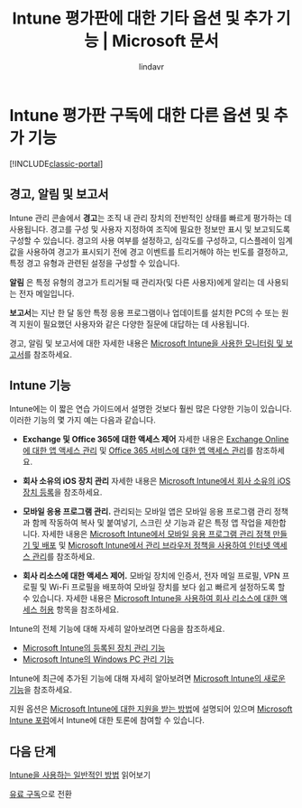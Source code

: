 ﻿---
title: "Intune 평가판에 대한 기타 옵션 및 추가 기능 | Microsoft 문서"
description: "경고, 알림 및 보고서와 Intune 무료 30일 평가판에 등록할 때 알아두어야 할 일반적인 일반 Intune 기능에 대해 설명합니다."
keywords: 
author: lindavr
ms.author: lindavr
manager: angrobe
ms.date: 11/29/2016
ms.topic: get-started-article
ms.prod: 
ms.service: microsoft-intune
ms.technology: 
ms.assetid: 170cd959-d35b-4129-ae60-117d7e881bc9
ms.suite: ems
ms.custom: intune-classic
translationtype: Human Translation
ms.sourcegitcommit: b6d5ea579b675d85d4404f289db83055642ffddd
ms.openlocfilehash: 361348939341b580a9abc576938522d166125183


---

# <a name="other-options-and-extras-for-intune-evaluation-subscriptions"></a>Intune 평가판 구독에 대한 다른 옵션 및 추가 기능

[!INCLUDE[classic-portal](../includes/classic-portal.md)]

## <a name="alerts-notifications-and-reports"></a>경고, 알림 및 보고서
Intune 관리 콘솔에서 **경고**는 조직 내 관리 장치의 전반적인 상태를 빠르게 평가하는 데 사용됩니다. 경고를 구성 및 사용자 지정하여 조직에 필요한 정보만 표시 및 보고되도록 구성할 수 있습니다. 경고의 사용 여부를 설정하고, 심각도를 구성하고, 디스플레이 임계값을 사용하여 경고가 표시되기 전에 경고 이벤트를 트리거해야 하는 빈도를 결정하고, 특정 경고 유형과 관련된 설정을 구성할 수 있습니다.

**알림** 은 특정 유형의 경고가 트리거될 때 관리자(및 다른 사용자)에게 알리는 데 사용되는 전자 메일입니다.

**보고서**는 지난 한 달 동안 특정 응용 프로그램이나 업데이트를 설치한 PC의 수 또는 원격 지원이 필요했던 사용자와 같은 다양한 질문에 대답하는 데 사용됩니다.

경고, 알림 및 보고서에 대한 자세한 내용은 [Microsoft Intune을 사용한 모니터링 및 보고서](/Intune/Deploy-Use/monitoring-and-reports-with-microsoft-intune)를 참조하세요.

## <a name="intune-capabilities"></a>Intune 기능
Intune에는 이 짧은 연습 가이드에서 설명한 것보다 훨씬 많은 다양한 기능이 있습니다. 이러한 기능의 몇 가지 예는 다음과 같습니다.

-   **Exchange 및 Office 365에 대한 액세스 제어** 자세한 내용은 [Exchange Online에 대한 앱 액세스 관리](https://docs.microsoft.com/en-us/intune/deploy-use/restrict-access-to-email-and-o365-services-with-microsoft-intune) 및 [Office 365 서비스에 대한 앱 액세스 관리](https://docs.microsoft.com/en-us/intune/deploy-use/restrict-access-to-email-and-o365-services-with-microsoft-intune)를 참조하세요.

-   **회사 소유의 iOS 장치 관리** 자세한 내용은 [Microsoft Intune에서 회사 소유의 iOS 장치 등록](/Intune/Deploy-Use/enroll-corporate-owned-ios-devices-in-microsoft-intune)을 참조하세요.

-   **모바일 응용 프로그램 관리.** 관리되는 모바일 앱은 모바일 응용 프로그램 관리 정책과 함께 작동하여 복사 및 붙여넣기, 스크린 샷 기능과 같은 특정 앱 작업을 제한합니다. 자세한 내용은 [Microsoft Intune에서 모바일 응용 프로그램 관리 정책 만들기 및 배포](/Intune/Deploy-Use/create-and-deploy-mobile-app-management-policies-with-microsoft-intune) 및 [Microsoft Intune에서 관리 브라우저 정책을 사용하여 인터넷 액세스 관리](/Intune/Deploy-Use/manage-internet-access-using-managed-browser-policies)를 참조하세요.

-   **회사 리소스에 대한 액세스 제어.** 모바일 장치에 인증서, 전자 메일 프로필, VPN 프로필 및 Wi-Fi 프로필을 배포하여 모바일 장치를 보다 쉽고 빠르게 설정하도록 할 수 있습니다. 자세한 내용은 [Microsoft Intune을 사용하여 회사 리소스에 대한 액세스 허용](/Intune/Deploy-Use/enable-access-to-company-resources-with-microsoft-intune) 항목을 참조하세요.

Intune의 전체 기능에 대해 자세히 알아보려면 다음을 참조하세요.
- [Microsoft Intune의 등록된 장치 관리 기능](/intune/get-started/mobile-device-management-capabilities-in-microsoft-intune)
- [Microsoft Intune의 Windows PC 관리 기능](/intune/get-started/windows-pc-management-capabilities-in-microsoft-intune)

Intune에 최근에 추가된 기능에 대해 자세히 알아보려면 [Microsoft Intune의 새로운 기능](/Intune/Deploy-Use/whats-new-in-microsoft-intune)을 참조하세요.

지원 옵션은 [Microsoft Intune에 대한 지원을 받는 방법](/Intune/Troubleshoot/how-to-get-support-for-microsoft-intune)에 설명되어 있으며 [Microsoft Intune 포럼](https://social.technet.microsoft.com/Forums/en-US/home?forum=microsoftintuneprod)에서 Intune에 대한 토론에 참여할 수 있습니다.

## <a name="next-steps"></a>다음 단계
[Intune을 사용하는 일반적인 방법](common-ways-to-use-intune.md) 읽어보기

[유료 구독](get-started-with-a-30-day-trial-of-microsoft-intune-step-7.md)으로 전환



<!--HONumber=Dec16_HO2-->


